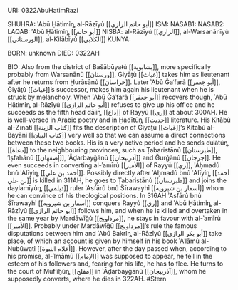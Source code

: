 URI: 0322AbuHatimRazi

SHUHRA: ʾAbū Ḥātimỉȵ al-Rāzīyủ [[أبو حاتم الرازي]]
ISM: 
NASAB1: 
NASAB2: 
LAQAB: ʾAbū Ḥātimỉȵ [[أبو حاتم]]
NISBA: al-Rāzīyủ [[الرازي]], al-Warsanānīyủ [[الورسناني]], al-Kilābīyủ [[الكلابي]]
KUNYA: 

BORN: unknown
DIED: 0322AH

BIO: Also from the district of Bašābūyaŧủ [[بشابوية]], more specifically probably from Warsanānủ [[ورسنان]], Ġiyāṯủ [[غياث]] takes him as lieutenant after he returns from Ḫurāsānủ [[خراسان]]. Later ʾAbū Ǧaʿfarả [[أبو جعفر]], Ġiyāṯủ [[غياث]]’s successor, makes him again his lieutenant when he is struck by melancholy. When ʾAbū Ǧaʿfarả [[أبو جعفر]] recovers though, ʾAbū Ḥātimỉȵ al-Rāzīyủ [[أبو حاتم الرازي]] refuses to give up his office and he succeeds as the fifth head dāʿỉȵ [[داع]] of Rayyủ [[ري]] at about 300AH. He is well-versed in Arabic poetry and in Ḥadīṯủȵ [[حديث]] literature. His Kitābủ al-Zīnaŧỉ [[كتاب الزينة]] fits the description of Ġiyāṯủ [[غياث]]’s Kitābủ al-Bayānỉ [[كتاب البيان]] very well so that we can assume a direct connections between these two books. His is a very active period and he sends duʿāŧủȵ [[دعاة]] to the neighbouring provinces, such as Ṭabaristānủ [[طبرستان]], ʾIṣfahānủ [[إصفهان]], ʾĀḏarbayǧānủ [[آذربيجان]] and Ǧurǧānủ [[جرجان]]. He even succeeds in converting al-ʾamīrủ [[الأمير]] of Rayyủ [[ري]], ʾAḥmadủ bnủ ʿAlīyỉȵ [[أحمد بن علي]]. Possibly directly after ʾAḥmadủ bnủ ʿAlīyỉȵ [[أحمد بن علي]] is killed in 311AH, he goes to Ṭabaristānủ [[طبرستان]] and joins the daylamīyủȵ [[ديلمي]] ruler ʾAsfārủ bnủ Šīrawayhỉ [[أسفار بن شيرويه]] whom he can convince of his theological positions. In 316AH ʾAsfārủ bnủ Šīrawayhỉ [[أسفار بن شيرويه]] conquers Rayyủ [[ري]] and ʾAbū Ḥātimỉȵ al-Rāzīyủ [[أبو حاتم الرازي]] follows him, and when he is killed and overtaken in the same year by Mardāwīǧủ [[مرداويج]], he stays in favour with al-ʾamīrủ [[الأمير]]. Probably under Mardāwīǧủ [[مرداويج]]’s rule the famous disputations between him and ʾAbū Bakrỉȵ al-Rāzīyủ [[أبو بكر الرازي]] take place, of which an account is given by himself in his book ʾAʿlāmủ al-Nubūwaŧỉ [[أعلام النبوة]]. However, after the day passed when, according to his promise, al-ʾImāmủ [[الإمام]] was supposed to appear, he fell in the esteem of his followers and, fearing for his life, he has to flee. He turns to the court of Mufliḥủȵ [[مفلح]] in ʾĀḏarbayǧānủ [[آذربيجان]], whom he supposedly converts, where he dies in 322AH. #Stern
